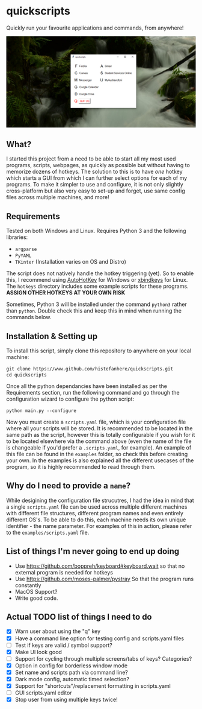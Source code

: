 # quickscripts
Quickly run your favourite applications and commands, from anywhere!

![Absolutely Awesome Screenshot](screenshot.png)

## What?
I started this project from a need to be able to start all my most used programs, scripts, webpages, as quickly as possible but without having to memorize dozens of hotkeys.
The solution to this is to have _one_ hotkey which starts a GUI from which I can further select options for each of my programs. To make it simpler to use and configure, it is not only slightly cross-platform but also very easy to set-up and forget, use same config files across multiple machines, and more!

## Requirements
Tested on both Windows and Linux. Requires Python 3 and the following libraries:
- `argparse`
- `PyYAML`
- `TKinter` (Installation varies on OS and Distro)

The script does not natively handle the hotkey triggering (yet). So to enable this, I recommend using [AutoHotKey](https://www.autohotkey.com/) for Windows or [xbindkeys](https://linux.die.net/man/1/xbindkeys) for Linux. The `hotkeys` directory includes some example scripts for these programs. **ASSIGN OTHER HOTKEYS AT YOUR OWN RISK**

Sometimes, Python 3 will be installed under the command `python3` rather than `python`. Double check this and keep this in mind when running the commands below.

## Installation & Setting up
To install this script, simply clone this repository to anywhere on your local machine:
```
git clone https://www.github.com/histefanhere/quickscripts.git
cd quickscripts
```
Once all the python dependancies have been installed as per the Requirements section, run the following command and go through the configuration wizard to configure the python script:
```
python main.py --configure
```

Now you must create a `scripts.yaml` file, which is your configuration file where all your scripts will be stored. It is recommended to be located in the same path as the script, however this is totally configurable if you wish for it to be located elsewhere via the command above (even the name of the file is changeable if you'd prefer a `.scripts.yaml`, for example). An example of this file can be found in the `examples` folder, so check this before creating your own. In the examples is also explained all the different usecases of the program, so it is highly recommended to read through them.

## Why do I need to provide a `name`?
While desigining the configuration file strucutres, I had the idea in mind that a single `scripts.yaml` file can be used across multiple different machines with different file structures, different program names and even entirely different OS's.
To be able to do this, each machine needs its own unique identifier - the name parameter. For examples of this in action, please refer to the `examples/scripts.yaml` file.

## List of things I'm never going to end up doing
- Use https://github.com/boppreh/keyboard#keyboard.wait so that no external program is needed for hotkeys
- Use https://github.com/moses-palmer/pystray So that the program runs constantly
- MacOS Support?
- Write good code.

## Actual TODO list of things I need to do
- [X] Warn user about using the "q" key
- [X] Have a command line option for testing config and scripts.yaml files
- [ ] Test if keys are valid / symbol support?
- [X] Make UI look good
- [ ] Support for cycling through multiple screens/tabs of keys? Categories?
- [X] Option in config for borderless window mode
- [X] Set name and scripts path via command line?
- [X] Dark mode config, automatic timed selection?
- [X] Support for "shortcuts"/replacement formatting in scripts.yaml
- [ ] GUI scripts.yaml editor
- [X] Stop user from using multiple keys twice!
